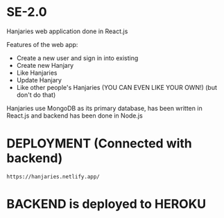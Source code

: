 # SE-2.0
 Hanjaries web application done in React.js

 Features of the web app:
 * Create a new user and sign in into existing
 * Create new Hanjary
 * Like Hanjaries
 * Update Hanjary
 * Like other people's Hanjaries (YOU CAN EVEN LIKE YOUR OWN!) (but don't do that)

Hanjaries use MongoDB as its primary database, has been written in React.js and backend has been done in Node.js

# DEPLOYMENT (Connected with backend)
    https://hanjaries.netlify.app/

# BACKEND is deployed to HEROKU
